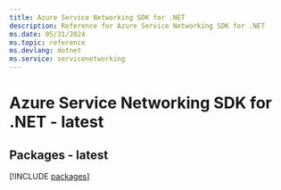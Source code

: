 ```yaml
---
title: Azure Service Networking SDK for .NET
description: Reference for Azure Service Networking SDK for .NET
ms.date: 05/31/2024
ms.topic: reference
ms.devlang: dotnet
ms.service: servicenetworking
---
```

# Azure Service Networking SDK for .NET - latest
## Packages - latest
[!INCLUDE [packages](service-networking-index.md)]